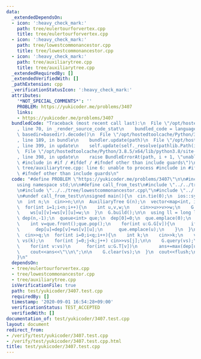 ```yaml
---
data:
  _extendedDependsOn:
  - icon: ':heavy_check_mark:'
    path: tree/eulertourforvertex.cpp
    title: tree/eulertourforvertex.cpp
  - icon: ':heavy_check_mark:'
    path: tree/lowestcommonancestor.cpp
    title: tree/lowestcommonancestor.cpp
  - icon: ':heavy_check_mark:'
    path: tree/auxiliarytree.cpp
    title: tree/auxiliarytree.cpp
  _extendedRequiredBy: []
  _extendedVerifiedWith: []
  _pathExtension: cpp
  _verificationStatusIcon: ':heavy_check_mark:'
  attributes:
    '*NOT_SPECIAL_COMMENTS*': ''
    PROBLEM: https://yukicoder.me/problems/3407
    links:
    - https://yukicoder.me/problems/3407
  bundledCode: "Traceback (most recent call last):\n  File \"/opt/hostedtoolcache/Python/3.8.5/x64/lib/python3.8/site-packages/onlinejudge_verify/documentation/build.py\"\
    , line 70, in _render_source_code_stat\n    bundled_code = language.bundle(stat.path,\
    \ basedir=basedir).decode()\n  File \"/opt/hostedtoolcache/Python/3.8.5/x64/lib/python3.8/site-packages/onlinejudge_verify/languages/cplusplus.py\"\
    , line 189, in bundle\n    bundler.update(path)\n  File \"/opt/hostedtoolcache/Python/3.8.5/x64/lib/python3.8/site-packages/onlinejudge_verify/languages/cplusplus_bundle.py\"\
    , line 399, in update\n    self.update(self._resolve(pathlib.Path(included), included_from=path))\n\
    \  File \"/opt/hostedtoolcache/Python/3.8.5/x64/lib/python3.8/site-packages/onlinejudge_verify/languages/cplusplus_bundle.py\"\
    , line 398, in update\n    raise BundleErrorAt(path, i + 1, \"unable to process\
    \ #include in #if / #ifdef / #ifndef other than include guards\")\nonlinejudge_verify.languages.cplusplus_bundle.BundleErrorAt:\
    \ tree/auxiliarytree.cpp: line 6: unable to process #include in #if / #ifdef /\
    \ #ifndef other than include guards\n"
  code: "#define PROBLEM \"https://yukicoder.me/problems/3407\"\n\n#include<bits/stdc++.h>\n\
    using namespace std;\n\n#define call_from_test\n#include \"../../tree/eulertourforvertex.cpp\"\
    \n#include \"../../tree/lowestcommonancestor.cpp\"\n#include \"../../tree/auxiliarytree.cpp\"\
    \n#undef call_from_test\n\nsigned main(){\n  cin.tie(0);\n  ios::sync_with_stdio(0);\n\
    \n  int n;\n  cin>>n;\n\n  AuxiliaryTree G(n);\n  vector<map<int, int>> ws(n);\n\
    \  for(int i=1;i<n;i++){\n    int u,v,w;\n    cin>>u>>v>>w;\n    G.add_edge(u,v);\n\
    \    ws[u][v]=ws[v][u]=w;\n  }\n  G.build();\n\n  using ll = long long;\n  vector<ll>\
    \ dep(n,-1);\n  queue<int> que;\n  dep[0]=0;\n  que.emplace(0);\n  while(!que.empty()){\n\
    \    int v=que.front();que.pop();\n    for(int u:G.G[v]){\n      if(~dep[u]) continue;\n\
    \      dep[u]=dep[v]+ws[v][u];\n      que.emplace(u);\n    }\n  }\n\n  int q;\n\
    \  cin>>q;\n  for(int i=0;i<q;i++){\n    int k;\n    cin>>k;\n    vector<int>\
    \ vs(k);\n    for(int j=0;j<k;j++) cin>>vs[j];\n\n    G.query(vs);\n\n    ll ans=0;\n\
    \    for(int v:vs)\n      for(int u:G.T[v])\n        ans+=max(dep[u]-dep[v],0LL);\n\
    \    cout<<ans<<\"\\n\";\n\n    G.clear(vs);\n  }\n  cout<<flush;\n  return 0;\n\
    }\n"
  dependsOn:
  - tree/eulertourforvertex.cpp
  - tree/lowestcommonancestor.cpp
  - tree/auxiliarytree.cpp
  isVerificationFile: true
  path: test/yukicoder/3407.test.cpp
  requiredBy: []
  timestamp: '2020-09-01 16:54:28+09:00'
  verificationStatus: TEST_ACCEPTED
  verifiedWith: []
documentation_of: test/yukicoder/3407.test.cpp
layout: document
redirect_from:
- /verify/test/yukicoder/3407.test.cpp
- /verify/test/yukicoder/3407.test.cpp.html
title: test/yukicoder/3407.test.cpp
---
```

